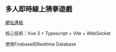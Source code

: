 ## 多人即時線上猜拳遊戲

[網址連結](https://yuntaolin.github.io/Rock-Paper-Scissors-Online/dist)

核心技術：Vue 3 + Typescript + Vite + WebSocket

使用Firebase的Realtime Database
